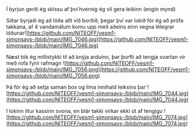 Í byrjun gerði ég skissu af því hvernig ég vil gera leikinn (engin mynd)

Síðar byrjaði ég að lóða allt við borðið, þegar því var lokið fór ég að prófa takkana, af 4 vandamálum komu upp með aðeins einn vegna lélegrar lóðunar![https://github.com/NITEOFF/vesm1-simonsays-/blob/main/IMG_7046.jpg](https://github.com/NITEOFF/vesm1-simonsays-/blob/main/IMG_7046.jpg)

Næst tók ég millistykki til að knýja arduino, þar þurfti að tengja svartan vír með rofa fyrir rafmagn
![https://github.com/NITEOFF/vesm1-simonsays-/blob/main/IMG_7056.png](https://github.com/NITEOFF/vesm1-simonsays-/blob/main/IMG_7056.png)

Þá fór ég að setja saman box og líma innihald leiksins þar
![https://github.com/NITEOFF/vesm1-simonsays-/blob/main/IMG_7044.jpg](https://github.com/NITEOFF/vesm1-simonsays-/blob/main/IMG_7044.jpg)

I lokinn litur kassinn svona, en blár takki virkar ekki út af tengigu
![https://github.com/NITEOFF/vesm1-simonsays-/blob/main/IMG_7074.jpg](https://github.com/NITEOFF/vesm1-simonsays-/blob/main/IMG_7074.jpg)
